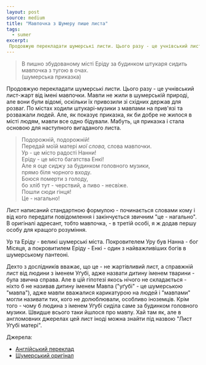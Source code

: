 ```yaml
---
layout: post
source: medium
title: "Мавпочка з Шумеру пише листа"
tags:
  - sumer
excerpt: 
 Продовжую перекладати шумерські листи. Цього разу - це учнівський лист-жарт від імені мавпочки.
---
```

 > В пишно збудованому місті Еріду за будинком штукаря сидить мавпочка з тугою в очах.  
 > (шумерська приказка)

Продовжую перекладати шумерські листи. Цього разу - це учнівський лист-жарт від імені мавпочки.
Мавпи не жили в шумерській природі, але вони були відомі, оскільки їх привозили зі східних держав для розваг. По містах ходили штукарі-музики з мавпами на прив'язі та розважали людей. Але, як показує приказка, як би добре не жилося в місті людям, мавпи все одно бідували. Мабуть, ця приказка і стала основою для наступного вигаданого листа. 

 > Подорожній, подорожній!  
 > Передай моїй матері _мої слова,_ слова мавпочки.  
 > Ур - це місто радості Нанни!  
 > Еріду - це місто багатства Енкі!  
 > Але я оце сиджу за будинком головного музики,  
 > прямо біля чорного входу.  
 > Боюся померти з голоду,  
 > бо хліб тут - черствий, а пиво - несвіже.  
 > Пошли сюди гінця!  
 > Це - нагально!  

Лист написаний стандартною формулою - починається словами кому і від кого передати повідомлення і закінчується звичним "це - нагально". В оригіналі адресант, тобто мавпочка, - в третій особі, я ж додав першу особу для кращого розуміння.

Ур та Еріду - великі шумерські міста. Покровителем Уру був Нанна - бог Місяця, а покровитилем Еріду - Енкі - один з найважливіших богів в шумерському пантеоні.

Дехто з дослідників вважає, що це - не жартівливий лист, а справжній лист від людини з іменем Уґубі, адже назвати дитину іменем тварини - була звична справа. Але в цій гіпотезі якось нічого не складається - ніхто б не називав дитину іменем Мавпа ("уґубі" - це шумерською "мавпа"), адже мавпи вважалися карикатурою на людей і "мавпами" могли називати тих, кого не долюблювали, особливо іноземців. Крім того - чому б людина з іменем Уґубі сиділа саме за будинком головного музики. Швидше всього таки йшлося про мавпу. Хай там як, але в англомовних джерелах цей лист іноді можна знайти під назвою "Лист Уґубі матері".

Джерела:

 - [Англійський переклад](https://etcsl.orinst.ox.ac.uk/cgi-bin/etcsl.cgi?text=t.3.3.07#)
 - [Шумерський оригінал](https://etcsl.orinst.ox.ac.uk/cgi-bin/etcsl.cgi?text=c.3.3.07#)